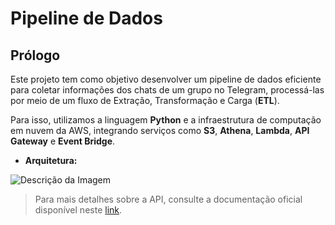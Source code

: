 # Pipeline de Dados
## Prólogo
Este projeto tem como objetivo desenvolver um pipeline de dados eficiente para coletar informações dos chats de um grupo no Telegram, processá-las por meio de um fluxo de Extração, Transformação e Carga (**ETL**).

Para isso, utilizamos a linguagem **Python** e a infraestrutura de computação em nuvem da AWS, integrando serviços como **S3**, **Athena**, **Lambda**, **API Gateway** e **Event Bridge**.

* **Arquitetura:**

![Descrição da Imagem](https://github.com/user-attachments/assets/c0681437-b8a3-42ad-a489-9c03118fc2e4)

> Para mais detalhes sobre a API, consulte a documentação oficial disponível neste [link](https://core.telegram.org/bots/api).
